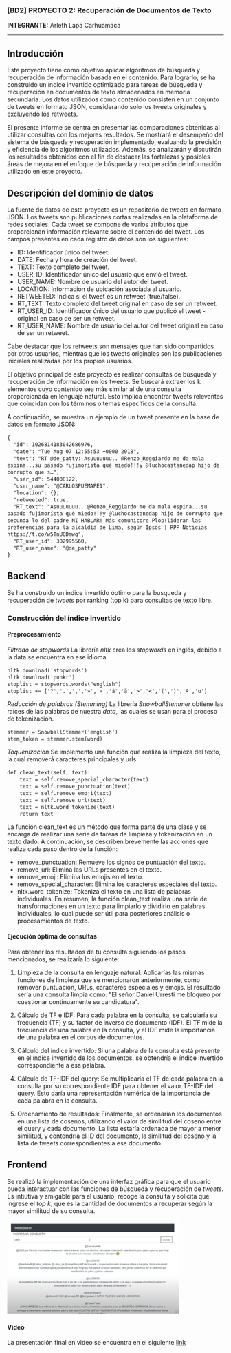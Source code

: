 ### [BD2] PROYECTO 2:  Recuperación de Documentos de Texto

**INTEGRANTE:**
Arleth Lapa Carhuamaca

---

## Introducción

Este proyecto tiene como objetivo aplicar algoritmos de búsqueda y recuperación de información basada en el contenido. Para lograrlo, se ha construido un índice invertido optimizado para tareas de búsqueda y recuperación en documentos de texto almacenados en memoria secundaria. Los datos utilizados como contenido consisten en un conjunto de tweets en formato JSON, considerando solo los tweets originales y excluyendo los retweets.

El presente informe se centra en presentar las comparaciones obtenidas al utilizar consultas con los mejores resultados. Se mostrará el desempeño del sistema de búsqueda y recuperación implementado, evaluando la precisión y eficiencia de los algoritmos utilizados. Además, se analizarán y discutirán los resultados obtenidos con el fin de destacar las fortalezas y posibles áreas de mejora en el enfoque de búsqueda y recuperación de información utilizado en este proyecto.

## Descripción del dominio de datos

La fuente de datos de este proyecto es un repositorio de tweets en formato JSON. Los tweets son publicaciones cortas realizadas en la plataforma de redes sociales. Cada tweet se compone de varios atributos que proporcionan información relevante sobre el contenido del tweet. Los campos presentes en cada registro de datos son los siguientes:

- ID: Identificador único del tweet.
- DATE: Fecha y hora de creación del tweet.
- TEXT: Texto completo del tweet.
- USER_ID: Identificador único del usuario que envió el tweet.
- USER_NAME: Nombre de usuario del autor del tweet.
- LOCATION: Información de ubicación asociada al usuario.
- RETWEETED: Indica si el tweet es un retweet (true/false).
- RT_TEXT: Texto completo del tweet original en caso de ser un retweet.
- RT_USER_ID: Identificador único del usuario que publicó el tweet - original en caso de ser un retweet.
- RT_USER_NAME: Nombre de usuario del autor del tweet original en caso de ser un retweet.

Cabe destacar que los retweets son mensajes que han sido compartidos por otros usuarios, mientras que los tweets originales son las publicaciones iniciales realizadas por los propios usuarios.

El objetivo principal de este proyecto es realizar consultas de búsqueda y recuperación de información en los tweets. Se buscará extraer los k elementos cuyo contenido sea más similar al de una consulta proporcionada en lenguaje natural. Esto implica encontrar tweets relevantes que coincidan con los términos o temas específicos de la consulta.

A continuación, se muestra un ejemplo de un tweet presente en la base de datos en formato JSON:

```
{
  "id": 1026814183042686976,
  "date": "Tue Aug 07 12:55:53 +0000 2018",
  "text": "RT @de_patty: Asuuuuuuu.. @Renzo_Reggiardo me da mala espina...su pasado fujimorísta qué miedo!!!y @luchocastanedap hijo de corrupto que s…",
  "user_id": 544008122,
  "user_name": "@CARLOSPUEMAPE1",
  "location": {},
  "retweeted": true,
  "RT_text": "Asuuuuuuu.. @Renzo_Reggiardo me da mala espina...su pasado fujimorísta qué miedo!!!y @luchocastanedap hijo de corrupto que secunda lo del padre NI HABLAR! Más comunicore Plop!lideran las preferencias para la alcaldía de Lima, según Ipsos | RPP Noticias https://t.co/w5TnU0Dmwq",
  "RT_user_id": 302995560,
  "RT_user_name": "@de_patty"
}

```

## Backend
Se ha construido un índice invertido óptimo para la busqueda y recuperación de _tweets_  por ranking (top k) para consultas de texto libre.

### Construcción del índice invertido
#### Preprocesamiento
*Filtrado de stopwords*
La librería _nltk_ crea los _stopwords_ en inglés, debido a la data se encuentra en ese idioma.
```
nltk.download('stopwords')
nltk.download('punkt')
stoplist = stopwords.words("english")
stoplist += ['?','.',',','»','«','â','ã','>','<','(',')','º','u']
```
*Reducción de palabras (Stemming)*
La librería _SnowballStemmer_ obtiene las raíces de las palabras de nuestra _data_, las cuales se usan para el proceso de tokenización.
```
stemmer = SnowballStemmer('english')
stem_token = stemmer.stem(word)
```
*Toquenizacion*
Se implementó una función que realiza la limpieza del texto, la cual removerá caracteres principales y urls.

```
def clean_text(self, text):
    text = self.remove_special_character(text)
    text = self.remove_punctuation(text)
    text = self.remove_emoji(text)
    text = self.remove_url(text)
    text = nltk.word_tokenize(text)
    return text
```

La función clean_text es un método que forma parte de una clase y se encarga de realizar una serie de tareas de limpieza y tokenización en un texto dado. A continuación, se describen brevemente las acciones que realiza cada paso dentro de la función:

- remove_punctuation: Remueve los signos de puntuación del texto.
- remove_url: Elimina las URLs presentes en el texto.
- remove_emoji: Elimina los emojis en el texto.
- remove_special_character: Elimina los caracteres especiales del texto.
- nltk.word_tokenize: Tokeniza el texto en una lista de palabras individuales.
En resumen, la función clean_text realiza una serie de transformaciones en un texto para limpiarlo y dividirlo en palabras individuales, lo cual puede ser útil para posteriores análisis o procesamientos de texto.
#### Ejecución óptima de consultas
Para obtener los resultados de tu consulta siguiendo los pasos mencionados, se realizaría lo siguiente:

1. Limpieza de la consulta en lenguaje natural: Aplicarías las mismas funciones de limpieza que se mencionaron anteriormente, como remover puntuación, URLs, caracteres especiales y emojis. El resultado sería una consulta limpia como: "El señor Daniel Urresti me bloqueo por cuestionar continuamente su candidatura".

2. Cálculo de TF e IDF: Para cada palabra en la consulta, se calcularía su frecuencia (TF) y su factor de inverso de documento (IDF). El TF mide la frecuencia de una palabra en la consulta, y el IDF mide la importancia de una palabra en el corpus de documentos.

3. Cálculo del índice invertido: Si una palabra de la consulta está presente en el índice invertido de los documentos, se obtendría el índice invertido correspondiente a esa palabra.

4. Cálculo de TF-IDF del query: Se multiplicaría el TF de cada palabra en la consulta por su correspondiente IDF para obtener el valor TF-IDF del query. Esto daría una representación numérica de la importancia de cada palabra en la consulta.

5. Ordenamiento de resultados: Finalmente, se ordenarían los documentos en una lista de cosenos, utilizando el valor de similitud del coseno entre el query y cada documento. La lista estaría ordenada de mayor a menor similitud, y contendría el ID del documento, la similitud del coseno y la lista de tweets correspondientes a ese documento.

## Frontend
Se realizó la implementación de una interfaz gráfica para que el usuario pueda interactuar con las funciones de búsqueda y recuperación de _tweets_. Es intiutiva y amigable para el usuario, recoge la consulta y solicita que ingrese el _top k_, que es la cantidad de documentos a recuperar según la mayor similitud de su consulta.

<img src="images/gui_p2.jpg" alt="GUI VIEW" width="400"/>


#### Video

La presentación final en video se encuentra en el siguiente [link](https://drive.google.com/file/d/1ClbNamqOJMUT2LDFOIJJKhZUBPujqTeB/view?usp=sharing)
